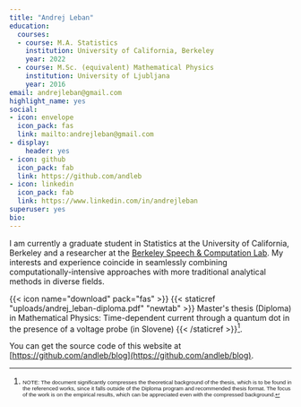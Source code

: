 ```yaml
---
title: "Andrej Leban"
education:
  courses:
  - course: M.A. Statistics
    institution: University of California, Berkeley
    year: 2022
  - course: M.Sc. (equivalent) Mathematical Physics
    institution: University of Ljubljana
    year: 2016
email: andrejleban@gmail.com
highlight_name: yes
social:
- icon: envelope
  icon_pack: fas
  link: mailto:andrejleban@gmail.com
- display:
    header: yes
- icon: github
  icon_pack: fab
  link: https://github.com/andleb
- icon: linkedin
  icon_pack: fab
  link: https://www.linkedin.com/in/andrejleban
superuser: yes
bio:
---
```


I am currently a graduate student in Statistics at the University of California, Berkeley and
a researcher at the [Berkeley Speech & Computation Lab](https://twitter.com/BerkeleySCLab).
My interests and experience coincide in seamlessly combining computationally-intensive approaches
with more traditional analytical methods in diverse fields.


<!-- {{< icon name="download" pack="fas" >}} Download my {{< staticref "uploads/leban_andrej-cv.pdf" "newtab" >}}resumé{{< /staticref >}}. -->

{{< icon name="download" pack="fas" >}} 
{{< staticref "uploads/andrej_leban-diploma.pdf" "newtab" >}} 
Master's thesis (Diploma) in Mathematical Physics: Time-dependent current through a quantum dot in the presence of a voltage probe (in Slovene)
{{< /staticref >}}[^1].

[^1]: <span style="font-family:Arial; font-size:0.7em;"> NOTE: The document significantly compresses the theoretical background of the thesis, which is to be found in the referenced works, since it falls outside of the Diploma program and recommended thesis format. The focus of the work is on the empirical results, which can be appreciated even with the compressed background.
</span>


You can get the source code of this website at [https://github.com/andleb/blog](https://github.com/andleb/blog).


